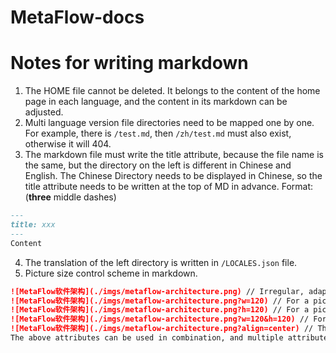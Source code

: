 # MetaFlow-docs

# Notes for writing markdown
1. The HOME file cannot be deleted. It belongs to the content of the home page in each language, and the content in its markdown can be adjusted.
2. Multi language version file directories need to be mapped one by one. For example, there is `/test.md`, then `/zh/test.md` must also exist, otherwise it will 404.
3. The markdown file must write the title attribute, because the file name is the same, but the directory on the left is different in Chinese and English. The Chinese Directory needs to be displayed in Chinese, so the title attribute needs to be written at the top of MD in advance. Format: (**three** middle dashes)
```md
---
title: xxx
---
Content
```
4. The translation of the left directory is written in `/LOCALES.json` file.
5. Picture size control scheme in markdown.
```md
![MetaFlow软件架构](./imgs/metaflow-architecture.png) // Irregular, adaptive in width and height
![MetaFlow软件架构](./imgs/metaflow-architecture.png?w=120) // For a picture with a width of 120, the height changes with scale
![MetaFlow软件架构](./imgs/metaflow-architecture.png?h=120) // For a picture with a height of 120, the width changes with scale
![MetaFlow软件架构](./imgs/metaflow-architecture.png?w=120&h=120) // For pictures with width and height of 120, the proportion is written dead (not recommended)
![MetaFlow软件架构](./imgs/metaflow-architecture.png?align=center) // The values of image alignment are center, left and right respectively. Default left
The above attributes can be used in combination, and multiple attributes can be spliced with `&'
```